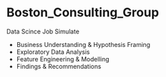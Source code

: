 # Boston_Consulting_Group
Data Scince Job Simulate
- Business Understanding & Hypothesis Framing
- Exploratory Data Analysis
- Feature Engineering & Modelling
- Findings & Recommendations
